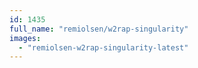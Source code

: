 ```yaml
---
id: 1435
full_name: "remiolsen/w2rap-singularity"
images: 
  - "remiolsen-w2rap-singularity-latest"
---
```

